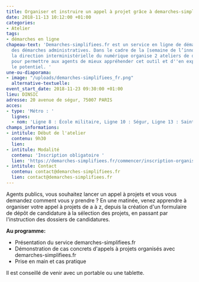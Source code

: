 ```yaml
---
title: Organiser et instruire un appel à projet grâce à demarches-simplifiees.fr
date: 2018-11-13 10:12:00 +01:00
categories:
- Atelier
tags:
- démarches en ligne
chapeau-text: 'Demarches-simplifiees.fr est un service en ligne de dématérialisation
  des démarches administratives. Dans le cadre de la [semaine de l’innovation publique](http://www.modernisation.gouv.fr/la-semaine-de-linnovation-publique){:target="_blank"},
  la direction interministérielle du numérique organise 2 ateliers de découverte-formation
  pour permettre aux agents de mieux appréhender cet outil et d''en exploiter tout
  le potentiel. '
une-ou-diaporama:
- image: "/uploads/demarches-simplifiees_fr.png"
  alternative-textuelle:
event_start_date: 2018-11-23 09:30:00 +01:00
lieu: DINSIC
adresse: 20 avenue de ségur, 75007 PARIS
acces:
- type: 'Métro : '
  lignes:
  - nom: 'Ligne 8 : École militaire, Ligne 10 : Ségur, Ligne 13 : Saint-François-Xavier'
champs_informations:
- intitule: Début de l'atelier
  contenu: 9h30
  lien:
- intitule: Modalité
  contenu: 'Inscription obligatoire '
  lien: 'https://demarches-simplifiees.fr/commencer/inscription-organisation-appelaprojet '
- intitule: Contact
  contenu: contact@demarches-simplifiees.fr
  lien: contact@demarches-simplifiees.fr
---
```


Agents publics, vous souhaitez lancer un appel à projets et vous vous demandez comment vous y prendre ? En une matinée, venez apprendre à organiser votre appel à projets de a à z, depuis la création d'un formulaire de dépôt de candidature à la sélection des projets, en passant par l'instruction des dossiers de candidatures.

**Au programme:**

* Présentation du service demarches-simplifiees.fr
* Démonstration de cas concrets d'appels à projets organisés avec demarches-simplifiees.fr
* Prise en main et cas pratique

Il est conseillé de venir avec un portable ou une tablette.

